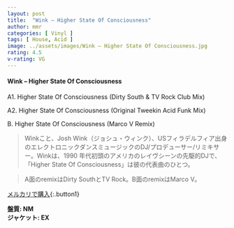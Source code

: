 ```yaml
---
layout: post
title:  "Wink – Higher State Of Consciousness"
author: mmr
categories: [ Vinyl ]
tags: [ House, Acid ]
image: ../assets/images/Wink – Higher State Of Consciousness.jpg
rating: 4.5
v-rating: VG
---
```


#### Wink – Higher State Of Consciousness

A1. Higher State Of Consciousness (Dirty South & TV Rock Club Mix)

A2. Higher State Of Consciousness (Original Tweekin Acid Funk Mix)

B. Higher State Of Consciousness (Marco V Remix)

> Winkこと、Josh Wink（ジョシュ・ウィンク）、USフィラデルフィア出身のエレクトロニックダンスミュージックのDJ/プロデューサー/リミキサー。Winkは、1990 年代初頭のアメリカのレイヴシーンの先駆的DJで、「Higher State Of Consciousness」は彼の代表曲のひとつ。

> A面のremixはDirty SouthとTV Rock。B面のremixはMarco V。

[メルカリで購入](https://jp.mercari.com/item/m55147160081){:.button1}

<div class="mt-4 mb-4 d-flex align-items-center">
<strong class="mr-1">盤質: NM</strong>
</div>
<div class="mt-4 mb-4 d-flex align-items-center">
<strong class="mr-1">ジャケット: EX</strong>
</div>
